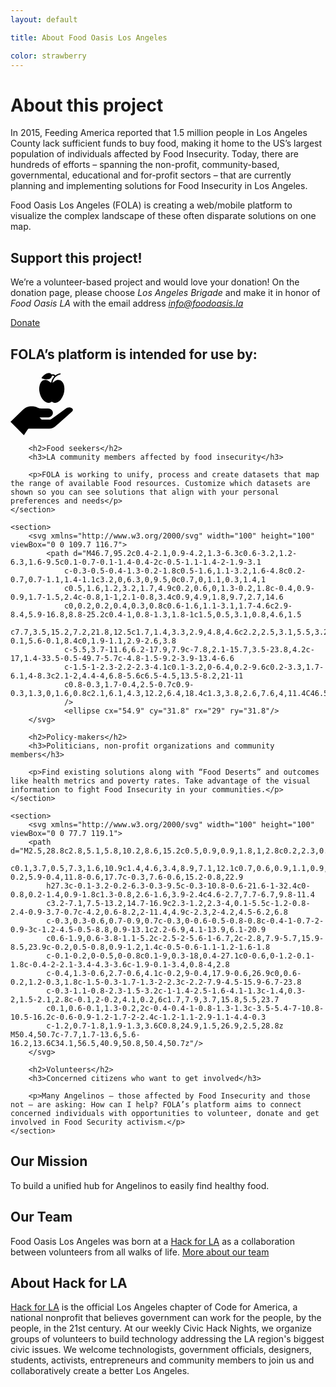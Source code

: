 ```yaml
---
layout: default

title: About Food Oasis Los Angeles

color: strawberry
---
```


# About this project

In 2015, Feeding America reported that 1.5 million people in Los Angeles County lack sufficient funds to buy food, making it home to the US’s largest population of individuals affected by Food Insecurity. Today, there are hundreds of efforts – spanning the non-profit, community-based, governmental, educational and for-profit sectors – that are currently planning and implementing solutions for Food Insecurity in Los Angeles. 

Food Oasis Los Angeles (FOLA) is creating a web/mobile platform to visualize the complex landscape of these often disparate solutions on one map.

## Support this project!

We’re a volunteer-based project and would love your donation!
On the donation page, please choose *Los Angeles Brigade* and make it in honor of *Food Oasis LA* with the email address *info@foodoasis.la*

<p class="action"><a href="https://www.codeforamerica.org/donate" target="_blank">Donate</a></p>

## FOLA’s platform is intended for use by:

<div class="audience">
	<section>
		<svg xmlns="http://www.w3.org/2000/svg" width="100" height="100" viewBox="0 0 97.6 96.9">
			<path d="M0,75.9c0.2-0.2,0.5-0.3,0.8-0.5c6-5.9,12.1-11.9,18.1-17.8c4.5-4.4,9.9-6.2,16.2-5.7
				c2.6,0.2,5.1,0.9,7.4,2.1c1.9,0.9,3.9,1.3,5.9,1.3c3.3,0,6.6,0,9.8,0c1.7,0,3.3,0.4,4.8,1.3c4.1,2.5,4.3,8.1,0.4,10.9
				c-1.5,1.1-3.2,1.7-5,1.7c-4,0-7.9,0-11.9,0c-0.3,0-0.7,0-1.2,0c1.2,1.2,2.2,2.3,3.3,3.3c0.2,0.2,0.5,0.2,0.8,0.2c4.2,0,8.4,0,12.5,0
				c0.5,0,1-0.3,1.4-0.5c7.5-5.5,15.1-11,22.6-16.5c2.4-1.8,5.2-2.6,8.2-1.7c0.6,0.2,1.1,0.4,1.6,0.7c2.1,1.2,2.3,3.6,0.5,5.2
				c-5.6,5-11.1,9.9-16.7,14.9c-3.1,2.7-6.1,5.4-9.2,8.1c-2.8,2.5-6.1,3.8-9.9,3.8c-10.6,0-21.2,0-31.7,0c-0.7,0-1.2,0.2-1.5,0.8
				c-1.9,3-3.9,5.9-5.8,8.8c-0.2,0.3-0.4,0.5-0.5,0.7C14,90,7.1,83,0,75.9z"/>
			<path d="M65.4,14.8c0.8-0.1,1.5-0.6,2.1-1.1c1.4-1.2,2.9-2.2,4.7-2.8c3.3-1,6.5,0,8.7,2.8c1.6,2,2.5,4.3,2.9,6.7
				c1.2,7.6-0.5,14.5-5.1,20.7c-1.5,2-3.4,3.6-5.8,4.6c-2.5,1-5,1-7.3-0.5c-0.7-0.4-1.4-0.4-2.1,0c-3.1,1.8-6.1,1.5-9.1-0.3
				c-2.4-1.5-4.2-3.6-5.6-5.9c-2-3.2-3.1-6.7-3.7-10.5c-0.5-3.4-0.4-6.7,0.6-10c0.6-2.1,1.6-4,3.1-5.6c2.4-2.4,5.7-3,9-1.6
				c1.4,0.6,2.6,1.5,3.7,2.5c0.6,0.5,1.2,0.9,2,1c0.3-1.8,0.9-3.6,1.7-5.2C66,8,67.1,6.5,68.4,5.2c-0.6-0.9-2.2-1.4-3.7-1
				c-0.6,3.1-2.7,5-5.8,5.5c-2.7,0.4-5.2,0-7.8-0.7c-0.5-0.1-1.1-0.3-1.6-0.5c-0.9-0.3-1.2-1.1-0.6-1.8c2.2-2.6,4.6-5,7.9-6.2
				c2.4-0.9,4.7-0.7,6.8,0.9c0.1,0,0.1,0.1,0.2,0.1c0.3,0.6,0.9,0.5,1.5,0.5c1-0.1,2,0,3,0.4c0.7,0.3,1.3,0.7,1.8,1.3
				c0.3-0.2,0.6-0.5,0.9-0.7c1.9-1.3,4-2.1,6.2-2.7c0.5-0.1,1,0.1,1.2,0.6c0.1,0.5-0.1,1-0.7,1.2c-1.6,0.4-3.2,1-4.7,1.9
				c-4,2.4-6.3,5.9-7.3,10.4C65.4,14.6,65.4,14.7,65.4,14.8z"/>
		</svg>

		<h2>Food seekers</h2>
		<h3>LA community members affected by food insecurity</h3>

		<p>FOLA is working to unify, process and create datasets that map the range of available Food resources. Customize which datasets are shown so you can see solutions that align with your personal preferences and needs</p>
	</section>

	<section>
		<svg xmlns="http://www.w3.org/2000/svg" width="100" height="100" viewBox="0 0 109.7 116.7">
			<path d="M46.7,95.2c0.4-2.1,0.9-4.2,1.3-6.3c0.6-3.2,1.2-6.3,1.6-9.5c0.1-0.7-0.1-1.4-0.4-2c-0.5-1.1-1.4-2-1.9-3.1
				c-0.3-0.5-0.4-1.3-0.2-1.8c0.5-1.6,1.1-3.2,1.6-4.8c0.2-0.7,0.7-1.1,1.4-1.1c3.2,0,6.3,0,9.5,0c0.7,0,1.1,0.3,1.4,1
				c0.5,1.6,1.2,3.2,1.7,4.9c0.2,0.6,0,1.3-0.2,1.8c-0.4,0.9-0.9,1.7-1.5,2.4c-0.8,1-1,2.1-0.8,3.4c0.9,4.9,1.8,9.7,2.7,14.6
				c0,0.2,0.2,0.4,0.3,0.8c0.6-1.6,1.1-3.1,1.7-4.6c2.9-8.4,5.9-16.8,8.8-25.2c0.4-1,0.8-1.3,1.8-1c1.5,0.5,3.1,0.8,4.6,1.5
				c7.7,3.5,15.2,7.2,21.8,12.5c1.7,1.4,3.3,2.9,4.8,4.6c2.2,2.5,3.1,5.5,3.2,8.8c0.1,2.8-0.1,5.6-0.1,8.4c0,1.9-1.1,2.9-2.6,3.8
				c-5.5,3.7-11.6,6.2-17.9,7.9c-7.8,2.1-15.7,3.5-23.8,4.2c-17,1.4-33.5-0.5-49.7-5.7c-4.8-1.5-9.2-3.9-13.4-6.6
				c-1.5-1-2.3-2.2-2.3-4.1c0.1-3.2,0-6.4,0.2-9.6c0.2-3.3,1.7-6.1,4-8.3c2.1-2,4.4-4,6.8-5.6c6.5-4.5,13.5-8.2,21-11
				c0.8-0.3,1.7-0.4,2.5-0.7c0.9-0.3,1.3,0,1.6,0.8c2.1,6.1,4.3,12.2,6.4,18.4c1.3,3.8,2.6,7.6,4,11.4C46.5,95.2,46.6,95.2,46.7,95.2z"
				/>
				<ellipse cx="54.9" cy="31.8" rx="29" ry="31.8"/>
		</svg>

		<h2>Policy-makers</h2>
		<h3>Politicians, non-profit organizations and community members</h3>

		<p>Find existing solutions along with “Food Deserts” and outcomes like health metrics and poverty rates. Take advantage of the visual information to fight Food Insecurity in your communities.</p>
	</section>

	<section>
		<svg xmlns="http://www.w3.org/2000/svg" width="100" height="100" viewBox="0 0 77.7 119.1">
		<path d="M2.5,28.8c2.8,5.1,5.8,10.2,8.6,15.2c0.5,0.9,0.9,1.8,1,2.8c0.2,2.3,0.3,4.6,0.3,6.9
			c0.1,3.7,0.5,7.3,1.6,10.9c1.4,4.6,3.4,8.9,7.1,12.1c0.7,0.6,0.9,1.1,0.9,2c-0.2,5.9-0.4,11.8-0.6,17.7c-0.3,7.6-0.6,15.2-0.8,22.9
			h27.3c-0.1-3.2-0.2-6.3-0.3-9.5c-0.3-10.8-0.6-21.6-1-32.4c0-0.8,0.2-1.4,0.9-1.8c1.3-0.8,2.6-1.6,3.9-2.4c4.6-2.7,7.7-6.7,9.8-11.4
			c3.2-7.1,7.5-13.2,14.7-16.9c2.3-1.2,2.3-4,0.1-5.5c-1.2-0.8-2.4-0.9-3.7-0.7c-4.2,0.6-8.2,2-11.4,4.9c-2.3,2-4.2,4.5-6.2,6.8
			c-0.3,0.3-0.6,0.7-0.9,0.7c-0.3,0-0.6-0.5-0.8-0.8c-0.4-1-0.7-2-0.9-3c-1.2-4.5-0.5-8.8,0.9-13.1c2.2-6.9,4.1-13.9,6.1-20.9
			c0.6-1.9,0.6-3.8-1.1-5.2c-2.5-2-5.6-1-6.7,2c-2.8,7.9-5.7,15.9-8.5,23.9c-0.2,0.5-0.8,0.9-1.2,1.4c-0.5-0.6-1.1-1.2-1.6-1.8
			c-0.1-0.2,0-0.5,0-0.8c0.1-9,0.3-18,0.4-27.1c0-0.6,0-1.2-0.1-1.8c-0.4-2-2.1-3.4-4.3-3.6c-1.9-0.1-3.4,0.8-4,2.8
			c-0.4,1.3-0.6,2.7-0.6,4.1c-0.2,9-0.4,17.9-0.6,26.9c0,0.6-0.2,1.2-0.3,1.8c-1.5-0.3-1.7-1.3-2-2.3c-2.2-7.9-4.5-15.9-6.7-23.8
			c-0.3-1.1-0.8-2.3-1.5-3.2c-1-1.4-2.5-1.6-4.1-1.3c-1.4,0.3-2,1.5-2.1,2.8c-0.1,2-0.2,4.1,0.2,6c1.7,7.9,3.7,15.8,5.5,23.7
			c0.1,0.6-0.1,1.3-0.2,2c-0.4-0.4-1-0.8-1.3-1.3c-3.5-5.4-7-10.8-10.5-16.2c-0.6-0.9-1.2-1.7-2-2.4c-1.2-1.1-2.9-1.1-4.4-0.3
			c-1.2,0.7-1.8,1.9-1.3,3.6C0.8,24.9,1.5,26.9,2.5,28.8z M50.4,50.7c-7.7,1.7-13.6,5.6-16.2,13.6C34.1,56.5,40.9,50.8,50.4,50.7z"/>
		</svg>

		<h2>Volunteers</h2>
		<h3>Concerned citizens who want to get involved</h3>

		<p>Many Angelinos – those affected by Food Insecurity and those not – are asking: How can I help? FOLA’s platform aims to connect concerned individuals with opportunities to volunteer, donate and get involved in Food Security activism.</p>
	</section>
</div>

## Our Mission

To build a unified hub for Angelinos to easily find healthy food.

## Our Team

Food Oasis Los Angeles was born at a [Hack for LA](http://www.hackforla.org) as a collaboration between volunteers from all walks of life. [More about our team](/team)

## About Hack for LA

[Hack for LA](http://www.hackforla.org) is the official Los Angeles chapter of Code for America, a national nonprofit that believes government can work for the people, by the people, in the 21st century. At our weekly Civic Hack Nights, we organize groups of volunteers to build technology addressing the LA region's biggest civic issues. We welcome technologists, government officials, designers, students, activists, entrepreneurs and community members to join us and collaboratively create a better Los Angeles.
